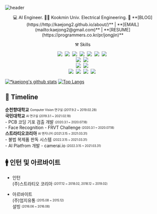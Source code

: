 ![header](https://capsule-render.vercel.app/api?type=waving&color=3eb489&height=250&section=header&text=JongJin%20Lee&fontSize=70&animation=fadeIn&fontAlignY=38&desc=%20&descAlignY=62&descAlign=62)


<p align="center"> 
   💻 AI Engineer.  
   👩‍🎓   Kookmin Univ. Electrical Engineering.  
   📌 **[BLOG](https://http://kaejong2.github.io/about/)** |
   **[EMAIL](mailto:kaejong2@gmail.com)** |
   **[RESUME](https://programmers.co.kr/pr/jongjin)**
</p>


<p align="center">⚒️ Skills</p>
<p align="center">
  <img src="https://img.shields.io/badge/Python-3766AB?style=flat-square&logo=Python&logoColor=white"/></a>&nbsp 
  <img src="https://img.shields.io/badge/-Python-3776AB?style=flat-square&logo=Python&logoColor=white"/></a>&nbsp
  <img src="https://img.shields.io/badge/-PyTorch-EE4C2C?style=flat-square&logo=PyTorch&logoColor=white"/></a>&nbsp 
  <img src="https://img.shields.io/badge/-Numpy-013243?style=flat-square&logo=Numpy&logoColor=white"/></a>&nbsp 
  <img src="https://img.shields.io/badge/-Jupyter-F37626?style=flat-square&logo=Jupyter&logoColor=black"/></a>&nbsp 
  <img src="https://img.shields.io/badge/-Pandas-150458?style=flat-square&logo=Pandas&logoColor=white"/></a>&nbsp 
  <img src="https://img.shields.io/badge/-OpenCV-5C3EE8?style=flat-square&logo=OpenCV&logoColor=white"/></a>&nbsp 
  <br>
  <img src="https://img.shields.io/badge/-Django-092E20?style=flat-square&logo=django&logoColor=white"/></a>&nbsp 
  <img src="https://img.shields.io/badge/-Flask-000000?style=flat-square&logo=Flask&logoColor=white"/></a>&nbsp 
  <br>
  <img src="https://img.shields.io/badge/-Docker-2496ED?style=flat-square&logo=Docker&logoColor=white"/></a>&nbsp 
  <img src="https://img.shields.io/badge/-Kubernetes-326CE5?style=flat-square&logo=Kubernetes&logoColor=black"/></a>&nbsp 
  <br>
  <img src="https://img.shields.io/badge/-Linux-FCC624?style=flat-square&logo=Linux&logoColor=black"/></a>&nbsp 
  <img src="(https://img.shields.io/badge/-Ubuntu-E95420?style=flat-square&logo=Ubuntu&logoColor=black"/></a>&nbsp 
  <img src="https://img.shields.io/badge/-Github-181717?style=flat-square&logo=Github&logoColor=white"/></a>&nbsp 
  <img src="https://img.shields.io/badge/-Vim-019733?style=flat-square&logo=Vim&logoColor=white"/></a>&nbsp 
</p>



[![*kaejong's github stats](https://github-readme-stats.vercel.app/api?username=kaejong2)](https://github.com/kaejong2)
[![Top Langs](https://github-readme-stats.vercel.app/api/top-langs/?username=kaejong2)](https://github.com/kaejong2/github-readme-stats)


<h2>📖 Timeline</h2>

**순천향대학교**  <sub><sup> Computer Vision 연구실 (2017.9.2 ~ 2019.02.28)</sup></sub>   
**국민대학교**  <sub><sup> AI 연구실 (2019.3.1 ~ 2021.02.18)</sup></sub>  
    - PCB 코딩 기포 검출 개발 <sub><sup> (2020.3.1 ~ 2020.07.18)</sup></sub>  
    - Face Recognition - FRVT Challenge <sub><sup> (2020.3.1 ~ 2020.07.18)</sup></sub>  
**스트라티오코리아**  <sub><sup> AI 엔지니어 (2021.3.15 ~ 2021.03.31)</sup></sub>  
    - 불법 복제품 판독 시스템 <sub><sup> (2022.3.15 ~ 2021.03.31)</sup></sub>  
    - AI Platfrom 개발 - camerai.io <sub><sup> (2022.3.15 ~ 2021.03.31)</sup></sub>  


<h2>🚹 인턴 및 아르바이트 </h2>

- 인턴  
    (주)스트라티오 코리아 <sub><sup>(2017.12 ~ 2018.02, 2018.12 ~ 2019.02)</sup></sub>    

- 아르바이트  
    (주)엄지유통 <sub><sup>(2015.08 ~ 2015.12)</sup></sub>    
    설빙 <sub><sup>(2016.06 ~ 2016.08)</sup></sub>    
<!--
**kaejong2/kaejong2** is a ✨ _special_ ✨ repository because its `README.md` (this file) appears on your GitHub profile.

Here are some ideas to get you started:

- 🔭 I’m currently working on ...
- 🌱 I’m currently learning ...
- 👯 I’m looking to collaborate on ...
- 🤔 I’m looking for help with ...
- 💬 Ask me about ...
- 📫 How to reach me: ...
- 😄 Pronouns: ...
- ⚡ Fun fact: ...
-->
